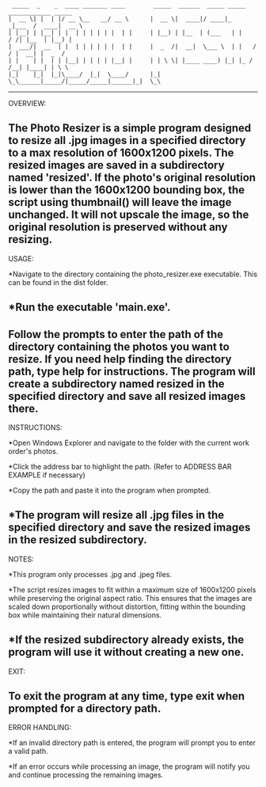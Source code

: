 	 _____  _    _  ____ _______ ____   	 _____  ______  _____ _____ ____________ _____  
	|  __ \| |  | |/ __ \__   __/ __ \  	|  __ \|  ____|/ ____|_   _|___  /  ____|  __ \ 
	| |__) | |__| | |  | | | | | |  | | 	| |__) | |__  | (___   | |    / /| |__  | |__) |
	|  ___/|  __  | |  | | | | | |  | | 	|  _  /|  __|  \___ \  | |   / / |  __| |  _  / 
	| |    | |  | | |__| | | | | |__| | 	| | \ \| |____ ____) |_| |_ / /__| |____| | \ \ 
	|_|    |_|  |_|\____/  |_|  \____/  	|_|  \_\______|_____/|_____/_____|______|_|  \_\

-----------------------------------------------------------------------------------------------------------------------------

OVERVIEW:

The Photo Resizer is a simple program designed to resize all .jpg images in a specified directory to a max resolution of 1600x1200 pixels. The resized images are saved in a subdirectory named 'resized'. If the photo's original resolution is lower than the 1600x1200 bounding box, the script using thumbnail() will leave the image unchanged. It will not upscale the image, so the original resolution is preserved without any resizing.
-----------------------------------------------------------------------------------------------------------------------------

USAGE:

*Navigate to the directory containing the photo_resizer.exe executable. This can be found in the dist folder.

*Run the executable 'main.exe'.
-----------------------------------------------------------------------------------------------------------------------------

Follow the prompts to enter the path of the directory containing the photos you want to resize. If you need help finding the directory path, type help for instructions.
The program will create a subdirectory named resized in the specified directory and save all resized images there.
-----------------------------------------------------------------------------------------------------------------------------

INSTRUCTIONS:

*Open Windows Explorer and navigate to the folder with the current work order's photos.

*Click the address bar to highlight the path. (Refer to ADDRESS BAR EXAMPLE if necessary)

*Copy the path and paste it into the program when prompted.

*The program will resize all .jpg files in the specified directory and save the resized images in the resized subdirectory.
-----------------------------------------------------------------------------------------------------------------------------

NOTES:

*This program only processes .jpg and .jpeg files.

*The script resizes images to fit within a maximum size of 1600x1200 pixels while preserving the original aspect ratio. This ensures that the images are scaled down proportionally without distortion, fitting within the bounding box while maintaining their natural dimensions.

*If the resized subdirectory already exists, the program will use it without creating a new one.
-----------------------------------------------------------------------------------------------------------------------------

EXIT:

To exit the program at any time, type exit when prompted for a directory path.
-----------------------------------------------------------------------------------------------------------------------------

ERROR HANDLING:

*If an invalid directory path is entered, the program will prompt you to enter a valid path.

*If an error occurs while processing an image, the program will notify you and continue processing the remaining images.